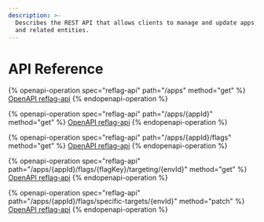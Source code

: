 ```yaml
---
description: >-
  Describes the REST API that allows clients to manage and update apps, flags
  and related entities.
---
```


# API Reference

{% openapi-operation spec="reflag-api" path="/apps" method="get" %}
[OpenAPI reflag-api](https://app.reflag.com/openapi.json)
{% endopenapi-operation %}

{% openapi-operation spec="reflag-api" path="/apps/{appId}" method="get" %}
[OpenAPI reflag-api](https://app.reflag.com/openapi.json)
{% endopenapi-operation %}

{% openapi-operation spec="reflag-api" path="/apps/{appId}/flags" method="get" %}
[OpenAPI reflag-api](https://app.reflag.com/openapi.json)
{% endopenapi-operation %}

{% openapi-operation spec="reflag-api" path="/apps/{appId}/flags/{flagKey}/targeting/{envId}" method="get" %}
[OpenAPI reflag-api](https://app.reflag.com/openapi.json)
{% endopenapi-operation %}

{% openapi-operation spec="reflag-api" path="/apps/{appId}/flags/specific-targets/{envId}" method="patch" %}
[OpenAPI reflag-api](https://app.reflag.com/openapi.json)
{% endopenapi-operation %}
